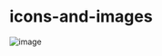 # icons-and-images

![image](https://github.com/user-attachments/assets/ad6f0c2b-be38-4d74-9f0c-75870adf0ac5)
